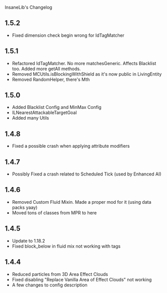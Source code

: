 InsaneLib's Changelog

## 1.5.2
* Fixed dimension check begin wrong for IdTagMatcher

## 1.5.1
* Refactored IdTagMatcher. No more matchesGeneric. Affects Blacklist too. Added more getAll methods.
* Removed MCUtils.isBlockingWithShield as it's now public in LivingEntity
* Removed RandomHelper, there's Mth

## 1.5.0
* Added Blacklist Config and MinMax Config
* ILNearestAttackableTargetGoal
* Added many Utils

## 1.4.8
* Fixed a possible crash when applying attribute modifiers

## 1.4.7
* Possibly Fixed a crash related to Scheduled Tick (used by Enhanced AI)

## 1.4.6
* Removed Custom Fluid Mixin. Made a proper mod for it (using data packs yaay)
* Moved tons of classes from MPR to here

## 1.4.5
* Update to 1.18.2
* Fixed block_below in fluid mix not working with tags

## 1.4.4
* Reduced particles from 3D Area Effect Clouds
* Fixed disabling "Replace Vanilla Area of Effect Clouds" not working
* A few changes to config description